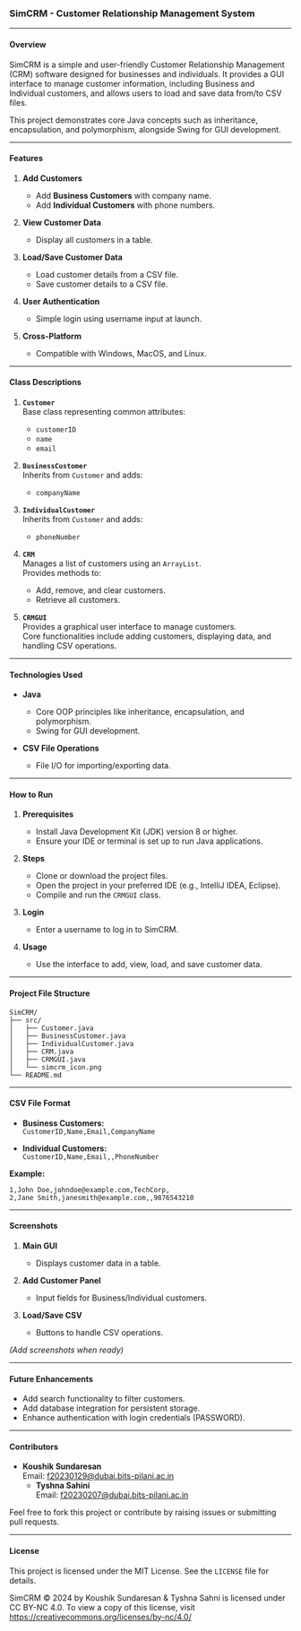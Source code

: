 ### **SimCRM - Customer Relationship Management System**

---

#### **Overview**

SimCRM is a simple and user-friendly Customer Relationship Management (CRM) software designed for businesses and individuals. It provides a GUI interface to manage customer information, including Business and Individual customers, and allows users to load and save data from/to CSV files.

This project demonstrates core Java concepts such as inheritance, encapsulation, and polymorphism, alongside Swing for GUI development.

---

#### **Features**

1. **Add Customers**  
   - Add **Business Customers** with company name.  
   - Add **Individual Customers** with phone numbers.

2. **View Customer Data**  
   - Display all customers in a table.

3. **Load/Save Customer Data**  
   - Load customer details from a CSV file.  
   - Save customer details to a CSV file.

4. **User Authentication**  
   - Simple login using username input at launch.

5. **Cross-Platform**  
   - Compatible with Windows, MacOS, and Linux.

---

#### **Class Descriptions**

1. **`Customer`**  
   Base class representing common attributes:  
   - `customerID`  
   - `name`  
   - `email`

2. **`BusinessCustomer`**  
   Inherits from `Customer` and adds:  
   - `companyName`

3. **`IndividualCustomer`**  
   Inherits from `Customer` and adds:  
   - `phoneNumber`

4. **`CRM`**  
   Manages a list of customers using an `ArrayList`.  
   Provides methods to:  
   - Add, remove, and clear customers.  
   - Retrieve all customers.

5. **`CRMGUI`**  
   Provides a graphical user interface to manage customers.  
   Core functionalities include adding customers, displaying data, and handling CSV operations.

---

#### **Technologies Used**

- **Java**  
   - Core OOP principles like inheritance, encapsulation, and polymorphism.  
   - Swing for GUI development.  

- **CSV File Operations**  
   - File I/O for importing/exporting data.

---

#### **How to Run**

1. **Prerequisites**  
   - Install Java Development Kit (JDK) version 8 or higher.  
   - Ensure your IDE or terminal is set up to run Java applications.

2. **Steps**  
   - Clone or download the project files.  
   - Open the project in your preferred IDE (e.g., IntelliJ IDEA, Eclipse).  
   - Compile and run the `CRMGUI` class.  

3. **Login**  
   - Enter a username to log in to SimCRM.  

4. **Usage**  
   - Use the interface to add, view, load, and save customer data.

---

#### **Project File Structure**

```plaintext
SimCRM/
├── src/
│   ├── Customer.java
│   ├── BusinessCustomer.java
│   ├── IndividualCustomer.java
│   ├── CRM.java
│   ├── CRMGUI.java
│   └── simcrm_icon.png
└── README.md
```

---

#### **CSV File Format**

- **Business Customers:**  
  `CustomerID,Name,Email,CompanyName`

- **Individual Customers:**  
  `CustomerID,Name,Email,,PhoneNumber`  

**Example:**  
```csv
1,John Doe,johndoe@example.com,TechCorp,
2,Jane Smith,janesmith@example.com,,9876543210
```

---

#### **Screenshots**

1. **Main GUI**
   - Displays customer data in a table.  

2. **Add Customer Panel**
   - Input fields for Business/Individual customers.  

3. **Load/Save CSV**
   - Buttons to handle CSV operations.  

*(Add screenshots when ready)*

---

#### **Future Enhancements**

- Add search functionality to filter customers.  
- Add database integration for persistent storage.  
- Enhance authentication with login credentials (PASSWORD).  

---

#### **Contributors**

- **Koushik Sundaresan**  
   Email: f20230129@dubai.bits-pilani.ac.in
  - **Tyshna Sahini**  
   Email: f20230207@dubai.bits-pilani.ac.in

Feel free to fork this project or contribute by raising issues or submitting pull requests.

---

#### **License**

This project is licensed under the MIT License. See the `LICENSE` file for details.

SimCRM © 2024 by Koushik Sundaresan & Tyshna Sahni is licensed under CC BY-NC 4.0. To view a copy of this license, visit https://creativecommons.org/licenses/by-nc/4.0/
